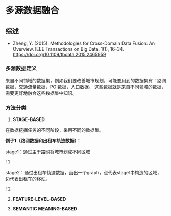 # 多源数据融合
## 综述
- Zheng, Y. (2015). Methodologies for Cross-Domain Data Fusion: An Overview. IEEE Transactions on Big Data, 1(1), 16–34. https://doi.org/10.1109/tbdata.2015.2465959

### 多源数据定义

来自不同领域的数据集，例如我们要改善城市规划，可能要用到的数据集有：路网数据，交通流量数据，POI数据，人口数据。
这些数据就是来自不同领域的数据，需要更好地融合这些数据集中知识。

### 方法分类
1. **STAGE-BASED** 

在数据挖掘任务的不同阶段，采用不同的数据集。

**例子1（路网数据和出租车轨迹数据）：**

stage1：通过主干路网将城市划成不同区域

! [1](pic/1.png)

stage2：通过出租车轨迹数据，画出一个graph，点代表stage1中构造的区域，
边代表出租车的移动。

! [2](pic/2.png)

2. **FEATURE-LEVEL-BASED**



3. **SEMANTIC MEANING-BASED**

